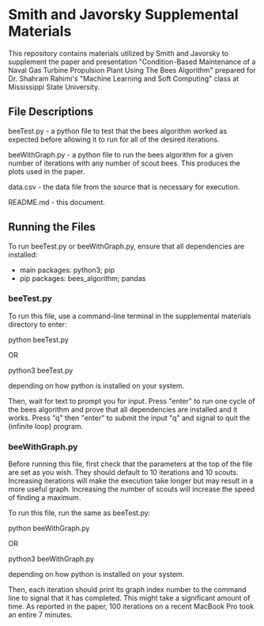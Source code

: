 # Smith and Javorsky Supplemental Materials

This repository contains materials utilized by Smith and Javorsky to supplement the paper and presentation "Condition-Based Maintenance of a Naval Gas Turbine Propulsion Plant Using The Bees Algorithm" prepared for Dr. Shahram Rahimi's "Machine Learning and Soft Computing" class at Mississippi State University.

## File Descriptions

beeTest.py - a python file to test that the bees algorithm worked as expected before allowing it to run for all of the desired iterations.

beeWithGraph.py - a python file to run the bees algorithm for a given number of iterations with any number of scout bees. This produces the plots used in the paper.

data.csv - the data file from the source that is necessary for execution.

README.md - this document.

## Running the Files

To run beeTest.py or beeWithGraph.py, ensure that all dependencies are installed:

- main packages: python3; pip
- pip packages: bees_algorithm; pandas

### beeTest.py

To run this file, use a command-line terminal in the supplemental materials directory to enter:

python beeTest.py

OR

python3 beeTest.py

depending on how python is installed on your system.

Then, wait for text to prompt you for input. Press "enter" to run one cycle of the bees algorithm and prove that all dependencies are installed and it works. Press "q" then "enter" to submit the input "q" and signal to quit the (infinite loop) program.

### beeWithGraph.py

Before running this file, first check that the parameters at the top of the file are set as you wish. They should default to 10 iterations and 10 scouts. Increasing iterations will make the execution take longer but may result in a more useful graph. Increasing the number of scouts will increase the speed of finding a maximum.

To run this file, run the same as beeTest.py:

python beeWithGraph.py

OR

python3 beeWithGraph.py

depending on how python is installed on your system.

Then, each iteration should print its graph index number to the command line to signal that it has completed. This might take a significant amount of time. As reported in the paper, 100 iterations on a recent MacBook Pro took an entire 7 minutes.
